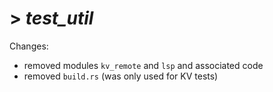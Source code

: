 # > *test_util*

Changes:

- removed modules `kv_remote` and `lsp` and associated code
- removed `build.rs` (was only used for KV tests)
